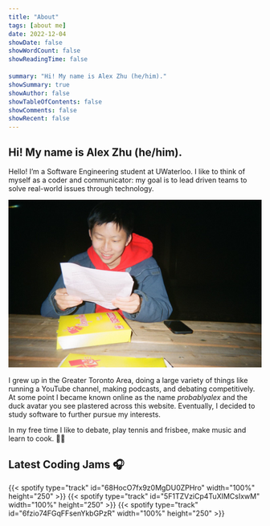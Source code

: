 ```yaml
---
title: "About"
tags: [about me]
date: 2022-12-04
showDate: false
showWordCount: false
showReadingTime: false

summary: "Hi! My name is Alex Zhu (he/him)."
showSummary: true
showAuthor: false
showTableOfContents: false
showComments: false
showRecent: false
---
```

## Hi! My name is Alex Zhu (he/him).

Hello! I’m a Software Engineering student at UWaterloo. I like to think of myself as a coder and communicator: my goal is to lead driven teams to solve real-world issues through technology.

![Polaroid picture of Alex Zhu reading something outside of Waterloo Campus Pizza.](pizza.jpg "Waterloo Campus Pizza, 2022")

I grew up in the Greater Toronto Area, doing a large variety of things like running a YouTube channel, making podcasts, and debating competitively. At some point I became known online as the name *probablyalex* and the duck avatar you see plastered across this website. Eventually, I decided to study software to further pursue my interests.

In my free time I like to debate, play tennis and frisbee, make music and learn to cook. 👨‍🍳

## Latest Coding Jams 🎧
{{< spotify type="track" id="68HocO7fx9z0MgDU0ZPHro" width="100%" height="250" >}}
{{< spotify type="track" id="5F1TZVziCp4TuXIMCsIxwM" width="100%" height="250" >}}
{{< spotify type="track" id="6fzio74FGqFFsenYkbGPzR" width="100%" height="250" >}}